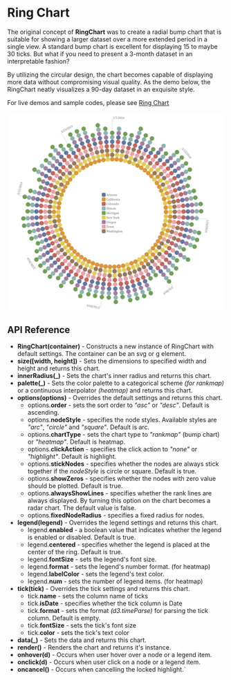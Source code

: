 # Ring Chart

The original concept of **RingChart** was to create a radial bump chart that is suitable for showing a larger dataset over a more extended period in a single view. A standard bump chart is excellent for displaying 15 to maybe 30 ticks. But what if you need to present a 3-month dataset in an interpretable fashion?

By utilizing the circular design, the chart becomes capable of displaying more data without compromising visual quality. As the demo below, the RingChart neatly visualizes a 90-day dataset in an exquisite style.

For live demos and sample codes, please see [Ring Chart](https://observablehq.com/@analyzer2004/ringchart)

<img src="https://github.com/analyzer2004/ringchart/blob/master/images/cover.png" width="768">

## API Reference
* **RingChart(container)** - Constructs a new instance of RingChart with default settings. The container can be an svg or g element.
* **size([width, height])** - Sets the dimensions to specified width and height and returns this chart.
* **innerRadius(_)** - Sets the chart's inner radius and returns this chart.
* **palette(_)** - Sets the color palette to a categorical scheme *(for rankmap)* or a continuous interpolator *(heatmap)* and returns this chart.
* **options(options)** - Overrides the default settings and returns this chart.
  * options.**order** - sets the sort order to *"asc"* or *"desc"*. Default is ascending.
  * options.**nodeStyle** - specifies the node styles. Available styles are *"arc"*, *"circle"* and *"square"*. Default is arc.
  * options.**chartType** - sets the chart type to *"rankmap"* (bump chart) or *"heatmap"*. Default is heatmap.
  * options.**clickAction** - specifies the click action to *"none"* or *"highlight"*. Default is highlight.
  * options.**stickNodes** - specifies whether the nodes are always stick together if the *nodeStyle* is circle or square. Default is true.
  * options.**showZeros** - specifies whether the nodes with zero value should be plotted. Default is true.
  * options.**alwaysShowLines** - specifies whether the rank lines are always displayed. By turning this option on the chart becomes a radar chart. The default value is false.
  * options.**fixedNodeRadius** - specifies a fixed radius for nodes.
* **legend(legend)** - Overrides the legend settings and returns this chart.
  * legend.**enabled** - a boolean value that indicates whether the legend is enabled or disabled. Default is true.
  * legend.**centered** - specifies whether the legend is placed at the center of the ring. Default is true.
  * legend.**fontSize** - sets the legend's font size.
  * legend.**format** - sets the legend's number format. (for heatmap)
  * legend.**labelColor** - sets the legend's text color.
  * legend.**num** - sets the number of legend items. (for heatmap)
* **tick(tick)** - Overrides the tick settings and returns this chart.
  * tick.**name** - sets the column name of ticks
  * tick.**isDate** - specifies whether the tick column is Date
  * tick.**format** - sets the format *(d3.timeParse)* for parsing the tick column. Default is empty.
  * tick.**fontSize** - sets the tick's font size
  * tick.**color** - sets the tick's text color
* **data(_)** - Sets the data and returns this chart.
* **render()** - Renders the chart and returns it's instance.
* **onhover(d)** - Occurs when user hover over a node or a legend item.
* **onclick(d)** - Occurs when user click on a node or a legend item.
* **oncancel()** - Occurs when cancelling the locked highlight.`